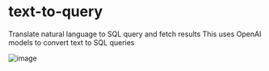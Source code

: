 # text-to-query
Translate natural language to SQL query and fetch results
This uses OpenAI models to convert text to SQL queries 

![image](https://github.com/user-attachments/assets/bbece2c1-2030-4f11-b7a8-7d67721fdd27)

